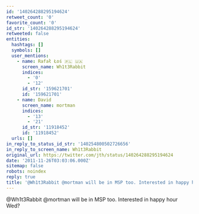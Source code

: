 ```yaml
---
id: '140264288295194624'
retweet_count: '0'
favorite_count: '0'
id_str: '140264288295194624'
retweeted: false
entities:
  hashtags: []
  symbols: []
  user_mentions:
    - name: Rafał Łoś 🇵🇱 🇺🇦
      screen_name: Wh1t3Rabbit
      indices:
        - '0'
        - '12'
      id_str: '159621701'
      id: '159621701'
    - name: David
      screen_name: mortman
      indices:
        - '13'
        - '21'
      id_str: '11918452'
      id: '11918452'
  urls: []
in_reply_to_status_id_str: '140254800502726656'
in_reply_to_screen_name: Wh1t3Rabbit
original_url: https://twitter.com/jth/status/140264288295194624
date: '2011-11-26T03:03:06.000Z'
sitemap: false
robots: noindex
reply: true
title: '@Wh1t3Rabbit @mortman will be in MSP too. Interested in happy hour Wed?'
---
```


@Wh1t3Rabbit @mortman will be in MSP too. Interested in happy hour Wed?